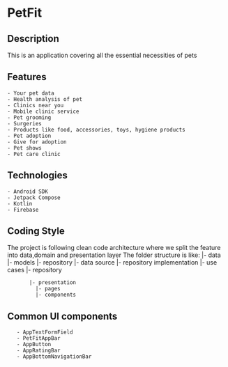 # PetFit

## Description
This is an application covering all the essential necessities of pets

## Features
    - Your pet data
    - Health analysis of pet
    - Clinics near you
    - Mobile clinic service
    - Pet grooming
    - Surgeries
    - Products like food, accessories, toys, hygiene products
    - Pet adoption
    - Give for adoption
    - Pet shows
    - Pet care clinic

## Technologies
    - Android SDK
    - Jetpack Compose
    - Kotlin
    - Firebase

## Coding Style
   The project is following clean code architecture where we split the feature into data,domain and presentation layer
   The folder structure is like:
           |- data
             |- models
             |- repository
                |- data source
                |- repository implementation
           |- use cases
             |- repository

           |- presentation
             |- pages
             |- components

## Common UI components
       - AppTextFormField
       - PetFitAppBar
       - AppButton
       - AppRatingBar
       - AppBottomNavigationBar
